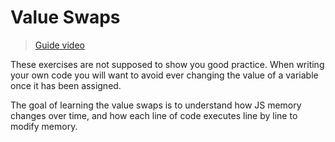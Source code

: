 # Value Swaps

> [Guide video](https://vimeo.com/713210298)

These exercises are not supposed to show you good practice. When writing your
own code you will want to avoid ever changing the value of a variable once it
has been assigned.

The goal of learning the value swaps is to understand how JS memory changes over
time, and how each line of code executes line by line to modify memory.
